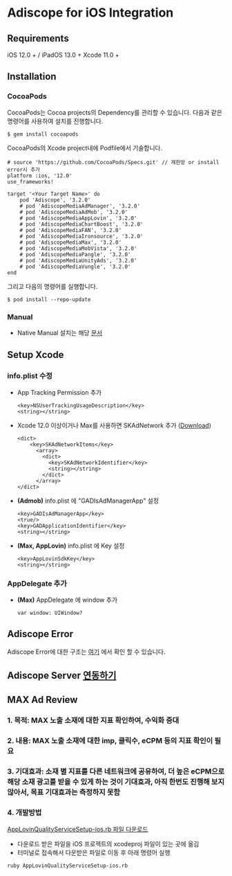 # Adiscope for iOS Integration


## Requirements
iOS 12.0 + / iPadOS 13.0 +
Xcode 11.0 +



## Installation

### CocoaPods
CocoaPods는 Cocoa projects의 Dependency를 관리할 수 있습니다. 다음과 같은 명령어를 사용하여 설치를 진행합니다.
```
$ gem install cocoapods
```



CocoaPods의 Xcode project내에 Podfile에서 기술합니다.

```
# source 'https://github.com/CocoaPods/Specs.git' // 제한망 or install error시 추가
platform :ios, '12.0'
use_frameworks!

target '<Your Target Name>' do
    pod 'Adiscope', '3.2.0'
    # pod 'AdiscopeMediaAdManager', '3.2.0'
    # pod 'AdiscopeMediaAdMob', '3.2.0'
    # pod 'AdiscopeMediaAppLovin', '3.2.0'
    # pod 'AdiscopeMediaChartBoost', '3.2.0'
    # pod 'AdiscopeMediaFAN', '3.2.0'
    # pod 'AdiscopeMediaIronsource', '3.2.0'
    # pod 'AdiscopeMediaMax', '3.2.0'
    # pod 'AdiscopeMediaMobVista', '3.2.0'
    # pod 'AdiscopeMediaPangle', '3.2.0'
    # pod 'AdiscopeMediaUnityAds', '3.2.0'
    # pod 'AdiscopeMediaVungle', '3.2.0'
end
```



그리고 다음의 명령어를 실행합니다.

```
$ pod install --repo-update
```



### Manual

* Native Manual 설치는 해당 [문서](https://github.com/adiscope/Adiscope-iOS-Sample/blob/main/Installation_manual.md)



## Setup Xcode

### info.plist 수정

- App Tracking Permission 추가

	```
	<key>NSUserTrackingUsageDescription</key>
	<string></string>
	```


- Xcode 12.0 이상이거나 Max를 사용하면 SKAdNetwork 추가 ([Download](https://github.com/adiscope/Adiscope-iOS-Sample/releases/download/3.2.0/AdiscopeSkAdNetworks.plist))

  ```
  <dict>
	  <key>SKAdNetworkItems</key>
	    <array>
	      <dict>
	        <key>SKAdNetworkIdentifier</key>
	        <string></string>
	      </dict>
	    </array>
  </dict>
  ```


- **(Admob)** info.plist 에 "GADIsAdManagerApp" 설정

	```
	<key>GADIsAdManagerApp</key>
	<true/>
	<key>GADApplicationIdentifier</key>
	<string></string>
	```


- **(Max, AppLovin)** info.plist 에 Key 설정

	```
	<key>AppLovinSdkKey</key>
	<string></string>
	```

### AppDelegate 추가
- **(Max)** AppDelegate 에 window 추가
  
	```
 	var window: UIWindow?
 	```

## Adiscope Error
Adiscope Error에 대한 구조는 [여기](https://github.com/adiscope/Adiscope-iOS-Sample/blob/main/api_documentation.md#model) 에서 확인 할 수 있습니다. 

## Adiscope Server [연동하기](https://github.com/adiscope/Adiscope-Android-Sample/blob/2.1.2.0/docs/reward_callback_info.md)

## MAX Ad Review
### 1. 목적: MAX 노출 소재에 대한 지표 확인하여, 수익화 증대
### 2. 내용: MAX 노출 소재에 대한 imp, 클릭수, eCPM 등의 지표 확인이 필요
### 3. 기대효과: 소재 별 지표를 다른 네트워크에 공유하여, 더 높은 eCPM으로 해당 소재 광고를 받을 수 있게 하는 것이 기대효과, 아직 한번도 진행해 보지 않아서, 목표 기대효과는 측정하지 못함
### 4. 개발방법
[AppLovinQualityServiceSetup-ios.rb 파일 다운로드](https://github.com/adiscope/Adiscope-iOS-Sample/releases/download/3.2.0/AppLovinQualityServiceSetup-ios.rb)
- 다운로드 받은 파일을 iOS 프로젝트의 xcodeproj 파일이 있는 곳에 옮김
- 터미널로 접속해서 다운받은 파일로 이동 후 아래 명령어 실행
```
ruby AppLovinQualityServiceSetup-ios.rb
```

